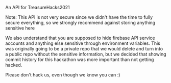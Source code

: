 An API for TreasureHacks2021

Note: This API is not very secure since we didn't have the time to fully secure everything, so we strongly recommend against storing anything sensitive here

We also understand that you are supposed to hide firebase API service accounts and anything else sensitive through environment variables. This was originally going to be a private
repo that we would delete and turn into a public repo without the sensitive information, but we decided that showing commit history for this hackathon was more important than
not getting hacked. 

Please don't hack us, even though we know you can :)
